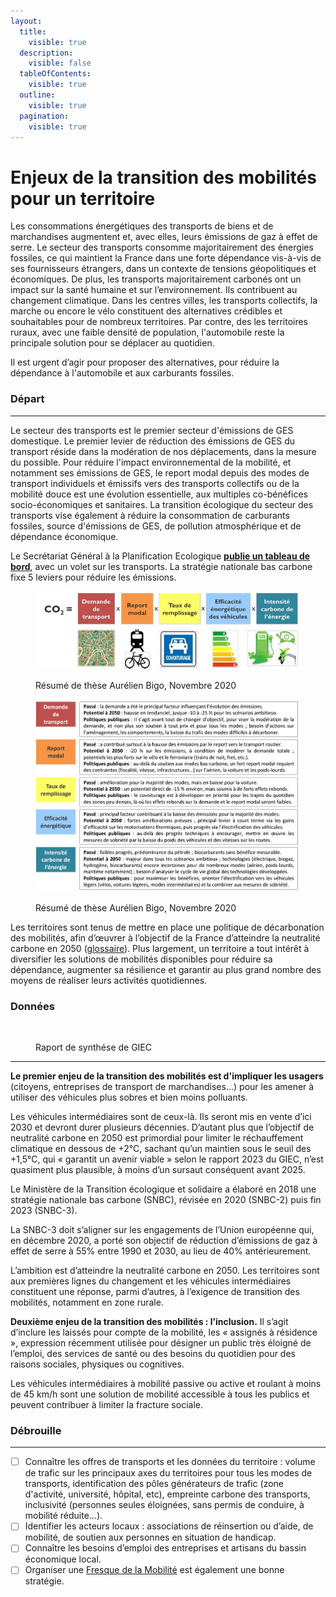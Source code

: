 ```yaml
---
layout:
  title:
    visible: true
  description:
    visible: false
  tableOfContents:
    visible: true
  outline:
    visible: true
  pagination:
    visible: true
---
```


# Enjeux de la transition des mobilités pour un territoire

Les consommations énergétiques des transports de biens et de marchandises augmentent et, avec elles, leurs émissions de gaz à effet de serre. Le secteur des transports consomme majoritairement des énergies fossiles, ce qui maintient la France dans une forte dépendance vis-à-vis de ses fournisseurs étrangers, dans un contexte de tensions géopolitiques et économiques. De plus, les transports majoritairement carbonés ont un impact sur la santé humaine et sur l’environnement. Ils contribuent au changement climatique. Dans les centres villes, les transports collectifs, la marche ou encore le vélo constituent des alternatives crédibles et souhaitables pour de nombreux territoires. Par contre, des les territoires ruraux, avec une faible densité de population, l'automobile reste la principale solution pour se déplacer au quotidien.&#x20;

Il est urgent d’agir pour proposer des alternatives, pour réduire la dépendance à l'automobile et aux carburants fossiles.

### Départ&#x20;

***

Le secteur des transports est le premier secteur d'émissions de GES domestique. Le premier levier de réduction des émissions de GES du transport réside dans la modération de nos déplacements, dans la mesure du possible. Pour réduire l'impact environnemental de la mobilité, et notamment ses émissions de GES, le report modal depuis des modes de transport individuels et émissifs vers des transports collectifs ou de la mobilité douce est une évolution essentielle, aux multiples co-bénéfices socio-économiques et sanitaires. La transition écologique du secteur des transports vise également à réduire la consommation de carburants fossiles, source d'émissions de GES, de pollution atmosphérique et de dépendance économique.

Le Secrétariat Général à la Planification Ecologique [**publie un tableau de bord**](https://e.infogram.com/95444dec-4126-496a-85ce-6a017217c0a4?src=embed), avec un volet sur les transports. La stratégie nationale bas carbone fixe 5 leviers pour réduire les émissions.

<figure><img src="../.gitbook/assets/5_leviers.JPG" alt=""><figcaption><p>Résumé de thèse Aurélien Bigo, Novembre 2020</p></figcaption></figure>

<figure><img src="../.gitbook/assets/5_leviers2.JPG" alt=""><figcaption><p>Résumé de thèse Aurélien Bigo, Novembre 2020</p></figcaption></figure>

Les territoires sont tenus de mettre en place une politique de décarbonation des mobilités, afin d’œuvrer à l’objectif de la France d’atteindre la neutralité carbone en 2050 ([glossaire](../glossaire/)). Plus largement, un territoire a tout intérêt à diversifier les solutions de mobilités disponibles pour réduire sa dépendance, augmenter sa résilience et garantir au plus grand nombre des moyens de réaliser leurs activités quotidiennes.&#x20;

### Données

<figure><img src="https://lh7-us.googleusercontent.com/wMB6-QgG6b3-Q5AB9aQnE2h1ZUu0HmBma6sur_jfFKJNpOXqxkuGpc4FFXkW2bZHCjJKoGn0LL5qmJOzrw6KKxq81BIVdjkX5gCanu7uM1F9rU1C4UhaDHjq5Y4fbvNPfKqYNQ7kdmBpcb9LWOuk9is" alt=""><figcaption><p>Raport de synthése de GIEC</p></figcaption></figure>

***

**Le premier enjeu de la transition des mobilités est d'impliquer les usagers** (citoyens, entreprises de transport de marchandises…) pour les amener à utiliser des véhicules plus sobres et bien moins polluants.&#x20;

Les véhicules intermédiaires sont de ceux-là. Ils seront mis en vente d’ici 2030 et devront durer plusieurs décennies. D’autant plus que l’objectif de neutralité carbone en 2050 est primordial pour limiter le réchauffement climatique en dessous de +2°C, sachant qu’un maintien sous le seuil des +1,5°C, qui « garantit un avenir viable » selon le rapport 2023 du GIEC, n’est quasiment plus plausible, à moins d’un sursaut conséquent avant 2025.&#x20;

Le Ministère de la Transition écologique et solidaire a élaboré en 2018 une stratégie nationale bas carbone (SNBC), révisée en 2020 (SNBC-2) puis fin 2023 (SNBC-3).&#x20;

La SNBC-3 doit s’aligner sur les engagements de l’Union européenne qui, en décembre 2020, a porté son objectif de réduction d’émissions de gaz à effet de serre à 55% entre 1990 et 2030, au lieu de 40% antérieurement.&#x20;

L’ambition est d’atteindre la neutralité carbone en 2050. Les territoires sont aux premières lignes du changement et les véhicules intermédiaires constituent une réponse, parmi d’autres, à l’exigence de transition des mobilités, notamment en zone rurale.

**Deuxième enjeu de la transition des mobilités : l’inclusion.** Il s’agit d’inclure les laissés pour compte de la mobilité, les « assignés à résidence », expression récemment utilisée pour désigner un public très éloigné de l’emploi, des services de santé ou des besoins du quotidien pour des raisons sociales, physiques ou cognitives.&#x20;

Les véhicules intermédiaires à mobilité passive ou active et roulant à moins de 45 km/h sont une solution de mobilité accessible à tous les publics et peuvent contribuer à limiter la fracture sociale.&#x20;



### Débrouille

***

* [ ] Connaître les offres de transports et les données du territoire : volume de trafic sur les principaux axes du territoires pour tous les modes de transports, identification des pôles générateurs de trafic (zone d'activité, université, hôpital, etc), empreinte carbone des transports, inclusivité (personnes seules éloignées, sans permis de conduire, à mobilité réduite…).
* [ ] Identifier les acteurs locaux : associations de réinsertion ou d’aide, de mobilité, de soutien aux personnes en situation de handicap.
* [ ] Connaître les besoins d’emploi des entreprises et artisans du bassin économique local.
* [ ] Organiser une [Fresque de la Mobilité](https://fresquedelamobilite.org/) est également une bonne stratégie.
